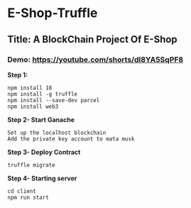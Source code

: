 # E-Shop-Truffle
## Title: A BlockChain Project Of E-Shop
### Demo: https://youtube.com/shorts/dl8YA5SqPF8
**Step 1:**
```
npm install 18
npm install -g truffle
npm install --save-dev parcel 
npm install web3
```
**Step 2- Start Ganache**
```
Set up the localhost blockchain
Add the private key account to mata musk
```
**Step 3- Deploy Contract**
```
truffle migrate
```
**Step 4- Starting server**
```
cd client
npm run start
```
